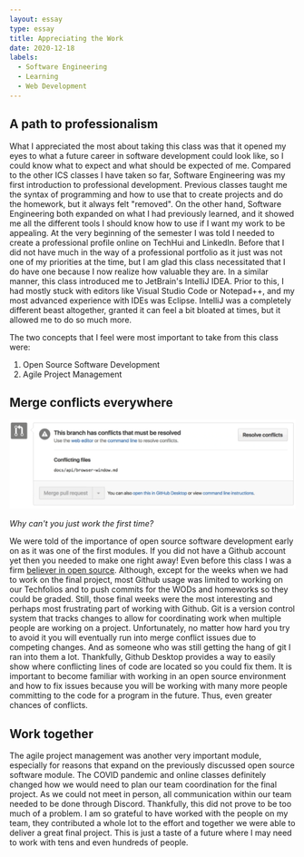 ```yaml
---
layout: essay
type: essay
title: Appreciating the Work
date: 2020-12-18
labels:
  - Software Engineering
  - Learning
  - Web Development
---
```


## A path to professionalism

What I appreciated the most about taking this class was that it opened my eyes to what a future career in software development could look like, so I could know what to expect and what should be expected of me. Compared to the other ICS classes I have taken so far, Software Engineering was my first introduction to professional development. Previous classes taught me the syntax of programming and how to use that to create projects and do the homework, but it always felt "removed". On the other hand, Software Engineering both expanded on what I had previously learned, and it showed me all the different tools I should know how to use if I want my work to be appealing. At the very beginning of the semester I was told I needed to create a professional profile online on TechHui and LinkedIn. Before that I did not have much in the way of a professional portfolio as it just was not one of my priorities at the time, but I am glad this class necessitated that I do have one because I now realize how valuable they are. In a similar manner, this class introduced me to JetBrain's IntelliJ IDEA. Prior to this, I had mostly stuck with editors like Visual Studio Code or Notepad++, and my most advanced experience with IDEs was Eclipse. IntelliJ was a completely different beast altogether, granted it can feel a bit bloated at times, but it allowed me to do so much more. 

The two concepts that I feel were most important to take from this class were: 
1. Open Source Software Development
2. Agile Project Management

## Merge conflicts everywhere

<img class="ui centered large image" src="../images/mergeconflicts.png" alt="mergeconflict">

*Why can't you just work the first time?*

We were told of the importance of open source software development early on as it was one of the first modules. If you did not have a Github account yet then you needed to make one right away! Even before this class I was a firm [believer in open source](https://rainllo.github.io/essays/excited-for-open-source.html). Although, except for the weeks when we had to work on the final project, most Github usage was limited to working on our Techfolios and to push commits for the WODs and homeworks so they could be graded. Still, those final weeks were the most interesting and perhaps most frustrating part of working with Github. Git is a version control system that tracks changes to allow for coordinating work when multiple people are working on a project. Unfortunately, no matter how hard you try to avoid it you will eventually run into merge conflict issues due to competing changes. And as someone who was still getting the hang of git I ran into them a lot. Thankfully, Github Desktop provides a way to easily show where conflicting lines of code are located so you could fix them. It is important to become familiar with working in an open source environment and how to fix issues because you will be working with many more people committing to the code for a program in the future. Thus, even greater chances of conflicts. 

## Work together

The agile project management was another very important module, especially for reasons that expand on the previously discussed open source software module. The COVID pandemic and online classes definitely changed how we would need to plan our team coordination for the final project. As we could not meet in person, all communication within our team needed to be done through Discord. Thankfully, this did not prove to be too much of a problem. I am so grateful to have worked with the people on my team, they contributed a whole lot to the effort and together we were able to deliver a great final project. This is just a taste of a future where I may need to work with tens and even hundreds of people. 

